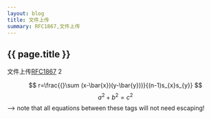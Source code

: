 ```yaml
---
layout: blog
title: 文件上传
summary: RFC1867,文件上传
---
```

<script src="https://cdn.mathjax.org/mathjax/latest/MathJax.js?config=TeX-AMS-MML_HTMLorMML" type="text/javascript"></script>
## {{ page.title }}

文件上传[RFC1867](http://www.ietf.org/rfc/rfc1867.txt)
2
 
 $$
 r=\frac{{}\sum (x-\bar{x})(y-\bar{y}))}{(n-1)s_{x}s_{y}}
 $$
  $$a^2 + b^2 = c^2$$ --> note that all equations between these tags will not need escaping!
 
